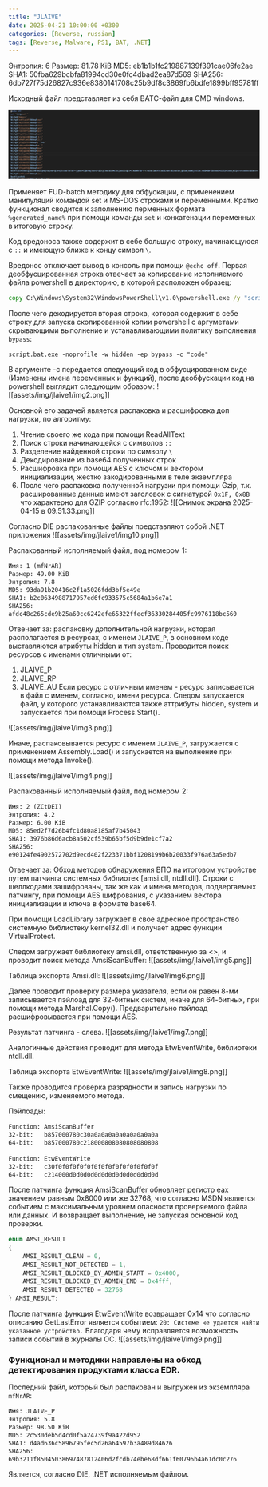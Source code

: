 ```yaml
---
title: "JLAIVE"
date: 2025-04-21 10:00:00 +0300
categories: [Reverse, russian]
tags: [Reverse, Malware, PS1, BAT, .NET]
---
```



Энтропия: 6
Размер: 81.78 KiB
MD5: eb1b1b1fc219887139f391cae06fe2ae
SHA1: 50fba629bcbfa81994cd30e0fc4dbad2ea87d569
SHA256: 6db727f75d26827c936e8380141708c25b9df8c3869fb6bdfe1899bff95781ff

Исходный файл представляет из себя BATС-файл для CMD windows.

![Внешний вид обфусцированного образца](assets/img/jlaive1/img1.png)

Применяет FUD-batch методику для обфускации, с применением манипуляций командой set и MS-DOS строками и переменными. Кратко функционал сводится к заполнению перменных формата `%generated_name%` при помощи команды `set` и конкатенации  переменных в итоговую строку.

Код вредоноса также содержит в себе большую строку, начинающуюся с `::` и имеющую ближе к концу символ `\`.

Вредонос отключает вывод в консоль при помощи `@echo off`.
Первая деобфусцированная строка отвечает за копирование исполняемого файла powershell в директорию, в которой расположен образец:
```bat
copy C:\Windows\System32\WindowsPowerShell\v1.0\powershell.exe /y "script.bat.exe"
```


После чего декодируется вторая строка, которая содержит в себе строку для запуска скопированной копии powershell с аргуметами скрывающими выполнение и устанавливающими политику выполнения `bypass`:
```
script.bat.exe -noprofile -w hidden -ep bypass -c "code"
```

В аргументе -c передается следующий код в обфусцированном виде (Изменены имена переменных и функций), после деобфускации код на powershell выглядит следующим образом: 
![[assets/img/jlaive1/img2.png]]

Основной его задачей является распаковка и расшифровка доп нагрузки, по алгоритму:
1) Чтение своего же кода при помощи ReadAllText
2) Поиск строки начинающейся с символов `::`
3) Разделение найденной строки по символу `\`
4) Декодирование из base64 полученных строк
5) Расшифровка при помощи AES с ключом и вектором инициализации, жестко закодированными в теле экземпляра
6) После чего распаковка полученной нагрузки при помощи Gzip, т.к. расшированные данные имеют заголовок с сигнатурой `0x1F, 0x8B` что характерно для GZIP согласно  rfc:1952: ![[Снимок экрана 2025-04-15 в 09.51.33.png]]

Согласно DIE распакованные файлы представляют собой .NET приложения ![[assets/img/jlaive1/img10.png]]


Распакованный исполняемый файл, под номером 1:
```
Имя: 1 (mfNrAR)
Размер: 49.00 KiB 
Энтропия: 7.8
MD5: 93da91b20416c2f1a5026fdd3bf5e49e 
SHA1: b2c0634988717957ed6fc933575c5684a1b6e7a1 
SHA256: afdc48c265cde9b25a60cc6242efe65322ffecf36330284405fc9976118bc560
```

Отвечает за:
распаковку дополнительной нагрузки, которая располагается в ресурсах, с именем `JLAIVE_P`, в основном коде выставляются атрибуты hidden и тип system. Проводится поиск ресурсов с именами отличными от:
1) JLAIVE_P
2) JLAIVE_RP
3) JLAIVE_AU
Если ресурс с отличным именем - ресурс записывается в файл с именем, согласно, имени ресурса. Следом запускается файл, у которого устанавливаются также аттрибуты hidden, system и запускается при помощи Process.Start().

![[assets/img/jlaive1/img3.png]]

Иначе, распаковывается ресурс с именем `JLAIVE_P`, загружается с применением Assembly.Load() и запускается на выполнение при помощи метода Invoke().

![[assets/img/jlaive1/img4.png]]




Распакованный исполняемый файл, под номером 2:
```
Имя: 2 (ZCtDEI)
Энтропия: 4.2
Размер: 6.00 KiB
MD5: 85ed2f7d26b4fc1d80a8185af7b45043 
SHA1: 3976b86d6acb8a502cf539b65bf5d9b9de1cf7a2 
SHA256: e90124fe4902572702d9ecd402f223371bbf1208199b6b20033f976a63a5edb7
```

Отвечает за:
Обход методов обнаружения ВПО на итоговом устройстве путем патчинга системных библиотек [amsi.dll, ntdll.dll].
Строки с шеллкодами зашифрованы, так же как и имена методов, подвергаемых патчингу, при помощи AES шифрования, с указанием вектора инициализации и ключа в формате base64.

При помощи LoadLibrary загружает в свое адресное пространство системную библиотеку kernel32.dll и получает адрес функции VirtualProtect.

Следом загружает библиотеку amsi.dll, ответственную за <>, и проводит поиск метода AmsiScanBuffer:
![[assets/img/jlaive1/img5.png]]

Таблица экспорта Amsi.dll:
![[assets/img/jlaive1/img6.png]]

Далее проводит проверку размера указателя, если он равен  8-ми записывается пэйлоад для 32-битных систем, иначе для 64-битных, при помощи метода Marshal.Copy(). Предварительно пэйлоад расшифровывается при помощи AES.

Результат патчинга - слева.
![[assets/img/jlaive1/img7.png]]

Аналогичные действия проводит для метода EtwEventWrite, библиотеки ntdll.dll. 

Таблица экспорта EtwEventWrite:
![[assets/img/jlaive1/img8.png]]

Также проводится проверка разрядности и запись нагрузки по смещению, изменяемого метода.

Пэйлоады:
```
Function: AmsiScanBuffer
32-bit:   b857000780c30a0a0a0a0a0a0a0a0a0a
64-bit:   b857000780c218000808080808080808

Function: EtwEventWrite
32-bit:   c30f0f0f0f0f0f0f0f0f0f0f0f0f0f0f
64-bit:   c214000d0d0d0d0d0d0d0d0d0d0d0d0d
```

После патчинга функция AmsiScanBuffer обновляет регистр eax значением равным 0х8000 или же 32768, что согласно MSDN является событием с максимальным уровнем опасности проверяемого файла или данных. И возвращает выполнение, не запуская основной код проверки.
``` C++
enum AMSI_RESULT
{
	AMSI_RESULT_CLEAN = 0,
	AMSI_RESULT_NOT_DETECTED = 1,
	AMSI_RESULT_BLOCKED_BY_ADMIN_START = 0x4000,
	AMSI_RESULT_BLOCKED_BY_ADMIN_END = 0x4fff,
	AMSI_RESULT_DETECTED = 32768
} AMSI_RESULT;
```


После патчинга функция EtwEventWrite возвращает 0x14 что согласно описанию GetLastError является событием:
`20: Системе не удается найти указанное устройство.`
Благодаря чему исправляется возможность записи событий в журналы ОС.
![[assets/img/jlaive1/img9.png]]

### Функционал и методики направлены на обход детектирования продуктами класса EDR.


Последний файл, который был распакован и выгружен из экземпляра `mfNrAR`:
```
Имя: JLAIVE_P
Энтропия: 5.8
Размер: 98.50 KiB
MD5: 2c530deb5d4cd0f5a24739f9a422d952 
SHA1: d4ad636c5896795fec5d26a64597b3a489d84626 
SHA256: 69b3211f85045038697487812406d2fcdb74ebe68df661f60796b4a61dc0c276
```
 Является, согласно DIE, .NET исполняемым файлом.
 